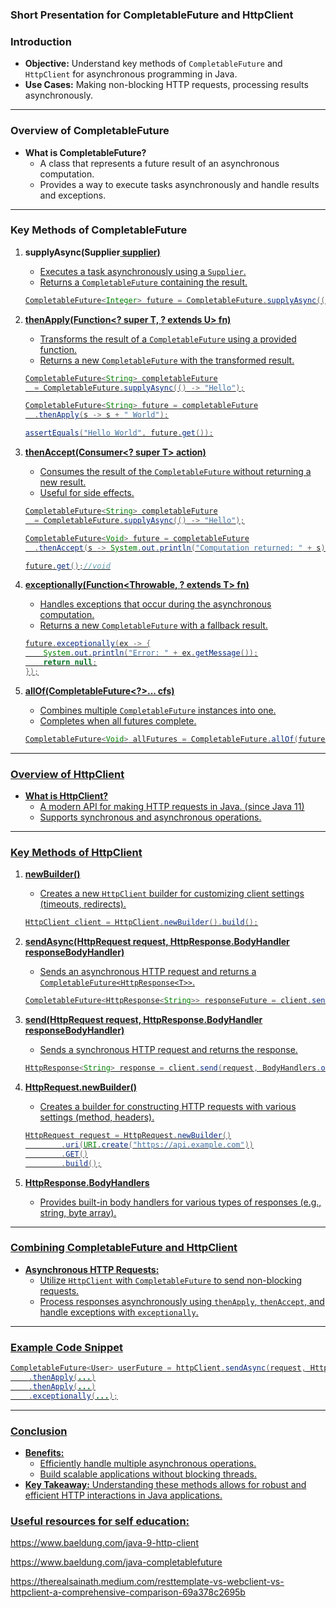 ### Short Presentation for CompletableFuture and HttpClient

### Introduction

- **Objective:** Understand key methods of `CompletableFuture` and `HttpClient` for asynchronous programming in Java.
- **Use Cases:** Making non-blocking HTTP requests, processing results asynchronously.

---

### Overview of CompletableFuture

- **What is CompletableFuture?**
    - A class that represents a future result of an asynchronous computation.
    - Provides a way to execute tasks asynchronously and handle results and exceptions.

---

### Key Methods of CompletableFuture

1. **supplyAsync(Supplier<U> supplier)**
    - Executes a task asynchronously using a `Supplier`.
    - Returns a `CompletableFuture` containing the result.
    
    ```java
    CompletableFuture<Integer> future = CompletableFuture.supplyAsync(() -> 42);
    ```
    
2. **thenApply(Function<? super T, ? extends U> fn)**
    - Transforms the result of a `CompletableFuture` using a provided function.
    - Returns a new `CompletableFuture` with the transformed result.
    
    ```java
    CompletableFuture<String> completableFuture
      = CompletableFuture.supplyAsync(() -> "Hello");
    
    CompletableFuture<String> future = completableFuture
      .thenApply(s -> s + " World");
    
    assertEquals("Hello World", future.get());
    ```
    
3. **thenAccept(Consumer<? super T> action)**
    - Consumes the result of the `CompletableFuture` without returning a new result.
    - Useful for side effects.
    
    ```java
    CompletableFuture<String> completableFuture
      = CompletableFuture.supplyAsync(() -> "Hello");
    
    CompletableFuture<Void> future = completableFuture
      .thenAccept(s -> System.out.println("Computation returned: " + s));
    
    future.get();//void
    ```
    
4. **exceptionally(Function<Throwable, ? extends T> fn)**
    - Handles exceptions that occur during the asynchronous computation.
    - Returns a new `CompletableFuture` with a fallback result.
    
    ```java
    future.exceptionally(ex -> {
        System.out.println("Error: " + ex.getMessage());
        return null;
    });
    ```
    
5. **allOf(CompletableFuture<?>... cfs)**
    - Combines multiple `CompletableFuture` instances into one.
    - Completes when all futures complete.
    
    ```java
    CompletableFuture<Void> allFutures = CompletableFuture.allOf(future1, future2);
    ```
    

---

### Overview of HttpClient

- **What is HttpClient?**
    - A modern API for making HTTP requests in Java. (since Java 11)
    - Supports synchronous and asynchronous operations.

---

### Key Methods of HttpClient

1. **newBuilder()**
    - Creates a new `HttpClient` builder for customizing client settings (timeouts, redirects).
    
    ```java
    HttpClient client = HttpClient.newBuilder().build();
    ```
    
2. **sendAsync(HttpRequest request, HttpResponse.BodyHandler<T> responseBodyHandler)**
    - Sends an asynchronous HTTP request and returns a `CompletableFuture<HttpResponse<T>>`.
    
    ```java
    CompletableFuture<HttpResponse<String>> responseFuture = client.sendAsync(request, BodyHandlers.ofString());
    ```
    
3. **send(HttpRequest request, HttpResponse.BodyHandler<T> responseBodyHandler)**
    - Sends a synchronous HTTP request and returns the response.
    
    ```java
    HttpResponse<String> response = client.send(request, BodyHandlers.ofString());
    ```
    
4. **HttpRequest.newBuilder()**
    - Creates a builder for constructing HTTP requests with various settings (method, headers).
    
    ```java
    HttpRequest request = HttpRequest.newBuilder()
            .uri(URI.create("https://api.example.com"))
            .GET()
            .build();
    ```
    
5. **HttpResponse.BodyHandlers**
    - Provides built-in body handlers for various types of responses (e.g., string, byte array).

---

### Combining CompletableFuture and HttpClient

- **Asynchronous HTTP Requests:**
    - Utilize `HttpClient` with `CompletableFuture` to send non-blocking requests.
    - Process responses asynchronously using `thenApply`, `thenAccept`, and handle exceptions with `exceptionally`.

---

### Example Code Snippet

```java
CompletableFuture<User> userFuture = httpClient.sendAsync(request, HttpResponse.BodyHandlers.ofString())
    .thenApply(...)
    .thenApply(...)
    .exceptionally(...);
```

---

### Conclusion

- **Benefits:**
    - Efficiently handle multiple asynchronous operations.
    - Build scalable applications without blocking threads.
- **Key Takeaway:** Understanding these methods allows for robust and efficient HTTP interactions in Java applications.

### Useful resources for self education:

https://www.baeldung.com/java-9-http-client

https://www.baeldung.com/java-completablefuture

https://therealsainath.medium.com/resttemplate-vs-webclient-vs-httpclient-a-comprehensive-comparison-69a378c2695b
